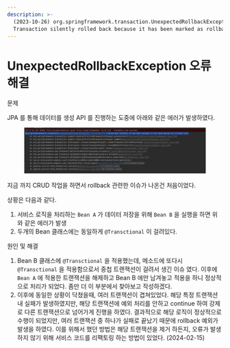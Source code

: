 ```yaml
---
description: >-
  (2023-10-26) org.springframework.transaction.UnexpectedRollbackException:
  Transaction silently rolled back because it has been marked as rollback-only
---
```


# UnexpectedRollbackException 오류 해결

문제&#x20;

JPA 를 통해 데이터를 생성 API 를 진행하는 도중에 아래와 같은 에러가 발생하였다.&#x20;

<figure><img src="../../../.gitbook/assets/image (3) (1).png" alt=""><figcaption></figcaption></figure>

지금 까지 CRUD 작업을 하면서 rollback 관련한 이슈가 나온건 처음이었다.&#x20;

상황은 다음과 같다.

1. 서비스 로직을 처리하는 `Bean A` 가 데이터 저장을 위해 `Bean B`  을 실행을 하면 위와 같은 에러가 발생&#x20;
2. 두개의 Bean 클래스에는 동일하게 `@Transctional` 이 걸려있다.



원인 및 해결

1. Bean B 클래스에 `@Transctional` 을 적용했는데, 메소드에 또다시 `@Transctional` 을 적용함으로서 중첩 트랜잭션이 걸려서 생긴 이슈 였다. 이후에 `Bean A` 에 적용한 트랜잭션을 해제하고 Bean B 에만 남겨놓고 적용을 하니 정상적으로 처리가 되었다. 좀만 더 이 부분에서 찾아보고 작성하겠다.
2. 이후에 동일한 상황이 닥쳤을때, 여러 트랜잭션이 겹쳐있었다. 해당 특정 트랜잭션 내 실패가 발생하였지만, 해당 트랜잭션에 예외 처리를 안하고 continue 하여 강제로 다른 트랜잭션으로 넘어가게 진행을 하였다. 결과적으로 해당 로직이 정상적으로 수행이 되었지만, 여러 트랜잭션 중 하나가 실패로 끝났기 때문에 rollback 예외가 발생을 하였다. 이를 위해서 했던 방법은 해당 트랜잭션을 제거 하든지, 오류가 발생하지 않기 위해 서비스 코드를 리팩토링 하는 방법이 있었다. (2024-02-15)

